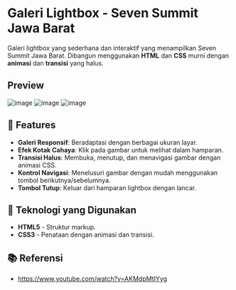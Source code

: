 # Galeri Lightbox - Seven Summit Jawa Barat

Galeri lightbox yang sederhana dan interaktif yang menampilkan Seven Summit Jawa Barat. Dibangun menggunakan **HTML** dan **CSS** murni dengan **animasi** dan **transisi** yang halus.

## Preview

![image](https://github.com/user-attachments/assets/a08298e3-cee4-4783-8585-685ae8584dea)
![image](https://github.com/user-attachments/assets/022d608e-f9d7-43e2-b80f-ac88a1c92a8b)
![image](https://github.com/user-attachments/assets/e5108fdc-6e41-4813-9a30-d7f2789963f1)

## 📸 Features

- **Galeri Responsif**: Beradaptasi dengan berbagai ukuran layar.
- **Efek Kotak Cahaya**: Klik pada gambar untuk melihat dalam hamparan.
- **Transisi Halus**: Membuka, menutup, dan menavigasi gambar dengan animasi CSS.
- **Kontrol Navigasi**: Menelusuri gambar dengan mudah menggunakan tombol berikutnya/sebelumnya.
- **Tombol Tutup**: Keluar dari hamparan lightbox dengan lancar.

## 🚀 Teknologi yang Digunakan

- **HTML5** - Struktur markup.
- **CSS3** - Penataan dengan animasi dan transisi.

## 📚 Referensi
- https://www.youtube.com/watch?v=AKMdpMtIYyg
